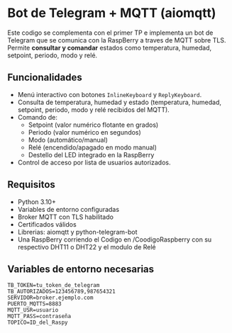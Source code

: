 # Bot de Telegram + MQTT (aiomqtt)

Este codigo se complementa con el primer TP e implementa un bot de Telegram que se comunica con la RaspBerry a traves de MQTT sobre TLS. Permite **consultar y comandar** estados como temperatura, humedad, setpoint, periodo, modo y relé.

## Funcionalidades

- Menú interactivo con botones `InlineKeyboard` y `ReplyKeyboard`.
- Consulta de temperatura, humedad y estado (temperatura, humedad, setpoint, periodo, modo y relé recibidos del MQTT).
- Comando de:
  - Setpoint (valor numérico flotante en grados)
  - Periodo (valor numérico en segundos)
  - Modo (automático/manual)
  - Relé (encendido/apagado en modo manual)
  - Destello del LED integrado en la RaspBerry
- Control de acceso por lista de usuarios autorizados.

## Requisitos

- Python 3.10+
- Variables de entorno configuradas
- Broker MQTT con TLS habilitado
- Certificados válidos
- Librerias: aiomqtt y python-telegram-bot
- Una RaspBerry corriendo el Codigo en /CoodigoRaspberry con su respectivo DHT11 o DHT22 y el modulo de Relé

## Variables de entorno necesarias

```env
TB_TOKEN=tu_token_de_telegram
TB_AUTORIZADOS=123456789,987654321
SERVIDOR=broker.ejemplo.com
PUERTO_MQTTS=8883
MQTT_USR=usuario
MQTT_PASS=contraseña
TOPICO=ID_del_Raspy
